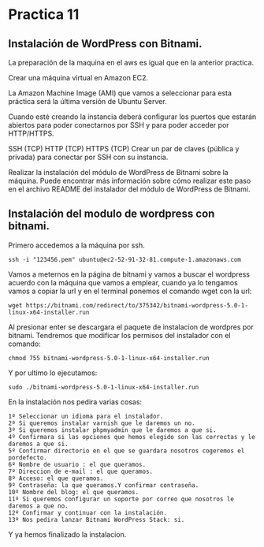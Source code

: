 # Practica 11

## Instalación de WordPress con Bitnami.

La preparación de la maquina en el aws es igual que en la anterior practica.

Crear una máquina virtual en Amazon EC2.

La Amazon Machine Image (AMI) que vamos a seleccionar para esta práctica será la última versión de Ubuntu Server.

Cuando esté creando la instancia deberá configurar los puertos que estarán abiertos para poder conectarnos por SSH y para poder acceder por HTTP/HTTPS.

SSH (TCP)
HTTP (TCP)
HTTPS (TCP)
Crear un par de claves (pública y privada) para conectar por SSH con su instancia.

Realizar la instalación del módulo de WordPress de Bitnami sobre la máquina.
Puede encontrar más información sobre cómo realizar este paso en el archivo README del instalador del módulo de WordPress de Bitnami.

## Instalación del modulo de wordpress con bitnami.

Primero accedemos a la máquina por ssh.
```
ssh -i "123456.pem" ubuntu@ec2-52-91-32-81.compute-1.amazonaws.com
```
Vamos a meternos en la página de bitnami y vamos a buscar el wordpress acuerdo con la máquina que vamos a emplear,
cuando ya lo tengamos vamos a copiar la url y en el terminal ponemos el comando wget con la url:
```
wget https://bitnami.com/redirect/to/375342/bitnami-wordpress-5.0-1-linux-x64-installer.run
```
Al presionar enter se descargara el paquete de instalacion de wordpres por bitnami.
Tendremos que modificar los permisos del instalador con el comando:
```
chmod 755 bitnami-wordpress-5.0-1-linux-x64-installer.run
```
Y por ultimo lo ejecutamos:
```
sudo ./bitnami-wordpress-5.0-1-linux-x64-installer.run
```
En la instalación nos pedira varias cosas:
```
1º Seleccionar un idioma para el instalador.
2º Si queremos instalar varnish que le daremos un no.
3º Si queremos instalar phpmyadmin que le daremos a que si.
4º Confirmara si las opciones que hemos elegido son las correctas y le daremos a que si.
5º Confirmar directorio en el que se guardara nosotros cogeremos el pordefecto.
6º Nombre de usuario : el que queramos.
7º Direccion de e-mail : el que queramos.
8º Acceso: el que queramos.
9º Contraseña: la que queramos.Y confirmar contraseña.
10º Nombre del blog: el que queramos.
11º Si queremos configurar un soporte por correo que nosotros le daremos a que no.
12º Confirmar y continuar con la instalación.
13º Nos pedira lanzar Bitnami WordPress Stack: si.
```
Y ya hemos finalizado la instalacion.





